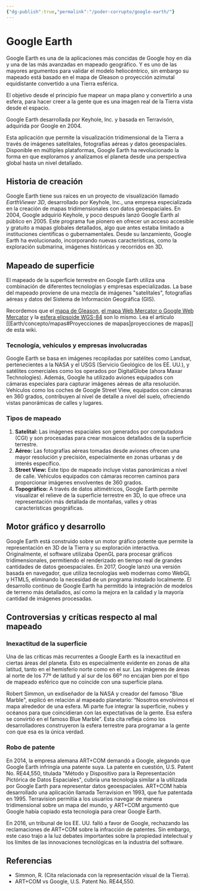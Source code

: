 ```yaml
---
{"dg-publish":true,"permalink":"/poder-corrupto/google-earth/"}
---
```



# Google Earth

Google Earth es una de la aplicaciones más concidas de Google hoy en día y una de las más avanzadas en mapeado geográfico. Y es uno de las mayores argumentos para validar el modelo heliocéntrico, sin embargo su mapeado está basado en el mapa de Gleason o proyección azimutal equidistante convertido a una Tierra esférica.

El objetivo desde el principio fue mapear un mapa plano y convertirlo a una esfera, para hacer creer a la gente que es una imagen real de la Tierra vista desde el espacio.

Google Earth desarrollada por Keyhole, Inc. y basada en Terravisón, adquirida por Google en 2004.

Esta aplicación que permite la visualización tridimensional de la Tierra a través de imágenes satelitales, fotografías aéreas y datos geoespaciales. Disponible en múltiples plataformas, Google Earth ha revolucionado la forma en que exploramos y analizamos el planeta desde una perspectiva global hasta un nivel detallado.

## Historia de creación

Google Earth tiene sus raíces en un proyecto de visualización llamado *EarthViewer 3D*, desarrollado por Keyhole, Inc., una empresa especializada en la creación de mapas tridimensionales con datos geoespaciales. En 2004, Google adquirió Keyhole, y poco después lanzó Google Earth al público en 2005. Este programa fue pionero en ofrecer un acceso accesible y gratuito a mapas globales detallados, algo que antes estaba limitado a instituciones científicas o gubernamentales. Desde su lanzamiento, Google Earth ha evolucionado, incorporando nuevas características, como la exploración submarina, imágenes históricas y recorridos en 3D.

## Mapeado de superficie

El mapeado de la superficie terrestre en Google Earth utiliza una combinación de diferentes tecnologías y empresas especializadas. La base del mapeado proviene de una mezcla de imágenes "satelitales", fotografías aéreas y datos del Sistema de Información Geográfica (GIS).

Recordemos que el [mapa de Gleason](https://es.wikipedia.org/wiki/Proyecci%C3%B3n_acimutal_equidistante), [el mapa Web Mercator o Google Web Mercator](https://en.wikipedia.org/wiki/Web_Mercator_projection) y la [esfera elipsoide WGS-84](https://en.wikipedia.org/wiki/World_Geodetic_System#WGS84) son lo mismo. Lea el artículo [[Earth/concepto/mapas#Proyecciones de mapas\|proyecciones de mapas]] de esta wiki.

### Tecnología, vehículos y empresas involucradas

Google Earth se basa en imágenes recopiladas por satélites como Landsat, pertenecientes a la NASA y el USGS (Servicio Geológico de los EE. UU.), y satélites comerciales como los operados por DigitalGlobe (ahora Maxar Technologies). Además, Google ha utilizado aviones equipados con cámaras especiales para capturar imágenes aéreas de alta resolución. Vehículos como los coches de Google Street View, equipados con cámaras en 360 grados, contribuyen al nivel de detalle a nivel del suelo, ofreciendo vistas panorámicas de calles y lugares.

### Tipos de mapeado

1. **Satelital:** Las imágenes espaciales son generados por computadora (CGI) y son procesadas para crear mosaicos detallados de la superficie terrestre.
2. **Aéreo:** Las fotografías aéreas tomadas desde aviones ofrecen una mayor resolución y precisión, especialmente en zonas urbanas y de interés específico.
3. **Street View:** Este tipo de mapeado incluye vistas panorámicas a nivel de calle. Vehículos equipados con cámaras recorren caminos para proporcionar imágenes envolventes de 360 grados.
4. **Topográfico:** A través de datos altimétricos, Google Earth permite visualizar el relieve de la superficie terrestre en 3D, lo que ofrece una representación más detallada de montañas, valles y otras características geográficas.

## Motor gráfico y desarrollo

Google Earth está construido sobre un motor gráfico potente que permite la representación en 3D de la Tierra y su exploración interactiva. Originalmente, el software utilizaba OpenGL para procesar gráficos tridimensionales, permitiendo el renderizado en tiempo real de grandes cantidades de datos geoespaciales. En 2017, Google lanzó una versión basada en navegador, que utiliza tecnologías web modernas como WebGL y HTML5, eliminando la necesidad de un programa instalado localmente. El desarrollo continuo de Google Earth ha permitido la integración de modelos de terreno más detallados, así como la mejora en la calidad y la mayoría cantidad de imágenes procesadas.

## Controversias y críticas respecto al mal mapeado

### Inexactitud de la superficie

Una de las críticas más recurrentes a Google Earth es la inexactitud en ciertas áreas del planeta. Esto es especialmente evidente en zonas de alta latitud, tanto en el hemisferio norte como en el sur. Las imágenes de áreas al norte de los 77º de latitud y al sur de los 66º no encajan bien por el tipo de mapeado esférico que no coincide con una superficie plana.

Robert Simmon, un exdiseñador de la NASA y creador del famoso "Blue Marble", explicó en relación al mapeado planetario: “Nosotros envolvimos el mapa alrededor de una esfera. Mi parte fue integrar la superficie, nubes y océanos para que coincidieran con las expectativas de la gente. Esa esfera se convirtió en el famoso Blue Marble”. Esta cita refleja cómo los desarrolladores construyeron la esfera terrestre para programar a la gente con que esa es la única verdad.


### Robo de patente

En 2014, la empresa alemana ART+COM demandó a Google, alegando que Google Earth infringía una patente suya. La patente en cuestión, U.S. Patent No. RE44,550, titulada "Método y Dispositivo para la Representación Pictórica de Datos Espaciales", cubría una tecnología similar a la utilizada por Google Earth para representar datos geoespaciales. ART+COM había desarrollado una aplicación llamada Terravision en 1993, que fue patentada en 1995. Terravision permitía a los usuarios navegar de manera tridimensional sobre un mapa del mundo, y ART+COM argumentó que Google había copiado esta tecnología para crear Google Earth.

En 2016, un tribunal de los EE. UU. falló a favor de Google, rechazando las reclamaciones de ART+COM sobre la infracción de patentes. Sin embargo, este caso trajo a la luz debates importantes sobre la propiedad intelectual y los límites de las innovaciones tecnológicas en la industria del software.

## Referencias

- Simmon, R. (Cita relacionada con la representación visual de la Tierra).
- ART+COM vs Google, U.S. Patent No. RE44,550.